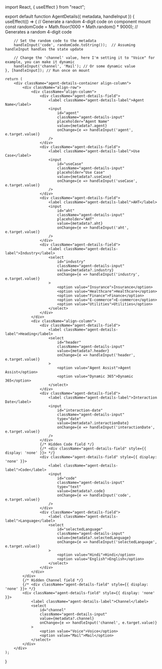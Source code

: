 import React, { useEffect } from "react";

export default function AgentDetails({ metadata, handleInput }) {
    useEffect(() => {
        // Generate a random 4-digit code on component mount
        const randomCode = Math.floor(1000 + Math.random() * 9000);  // Generates a random 4-digit code
        
        // Set the random code to the metadata
        handleInput('code', randomCode.toString());  // Assuming handleInput handles the state update
        
        // Change the 'channel' value, here I'm setting it to "Voice" for example, you can make it dynamic
        handleInput('channel', 'Mail'); // Or some dynamic value
    }, [handleInput]); // Run once on mount

    return (
        <div className="agent-details-container align-column">
            <div className="align-row">
                <div className="align-column">
                    <div className="agent-details-field">
                        <label className="agent-details-label">Agent Name</label>
                        <input
                            id="agent"
                            className="agent-details-input"
                            placeholder="Agent Name"
                            value={metadata?.agent}
                            onChange={e => handleInput('agent', e.target.value)}
                        />
                    </div>
                    <div className="agent-details-field">
                        <label className="agent-details-label">Use Case</label>
                        <input
                            id="useCase"
                            className="agent-details-input"
                            placeholder="Use Case"
                            value={metadata?.useCase}
                            onChange={e => handleInput('useCase', e.target.value)}
                        />
                    </div>
                    <div className="agent-details-field">
                        <label className="agent-details-label">AHT</label>
                        <input
                            id="aht"
                            className="agent-details-input"
                            placeholder="AHT"
                            value={metadata?.aht}
                            onChange={e => handleInput('aht', e.target.value)}
                        />
                    </div>
                    <div className="agent-details-field">
                        <label className="agent-details-label">Industry</label>
                        <select
                            id="industry"
                            className="agent-details-input"
                            value={metadata?.industry}
                            onChange={e => handleInput('industry', e.target.value)}
                        >
                            <option value="Insurance">Insurance</option>
                            <option value="Healthcare">Healthcare</option>
                            <option value="Finance">Finance</option>
                            <option value="E-commerce">E-commerce</option>
                            <option value="Utilities">Utilities</option>
                        </select>
                    </div>
                </div>
                <div className="align-column">
                    <div className="agent-details-field">
                        <label className="agent-details-label">Heading</label>
                        <select
                            id="header"
                            className="agent-details-input"
                            value={metadata?.header}
                            onChange={e => handleInput('header', e.target.value)}
                        >
                            <option value="Agent Assist">Agent Assist</option>
                            <option value="Dynamic 365">Dynamic 365</option>
                        </select>
                    </div>
                    <div className="agent-details-field">
                        <label className="agent-details-label">Interaction Date</label>
                        <input
                            id="interaction-date"
                            className="agent-details-input"
                            type="date"
                            value={metadata?.interactionDate}
                            onChange={e => handleInput('interactionDate', e.target.value)}
                        />
                    </div>
                    {/* Hidden Code field */}
                    {/* <div className="agent-details-field" style={{ display: 'none' }}> */}
                    <div className="agent-details-field" style={{ display: 'none' }}>
                        <label className="agent-details-label">Code</label>
                        <input
                            id="code"
                            className="agent-details-input"
                            type="text"
                            value={metadata?.code}
                            onChange={e => handleInput('code', e.target.value)}
                        />
                    </div>
                    <div className="agent-details-field">
                        <label className="agent-details-label">Language</label>
                        <select
                            id="selectedLanguage"
                            className="agent-details-input"
                            value={metadata?.selectedLanguage}
                            onChange={e => handleInput('selectedLanguage', e.target.value)}
                        >
                            <option value="Hindi">Hindi</option>
                            <option value="English">English</option>
                        </select>
                    </div>
                </div>
            </div>
            {/* Hidden Channel field */}
            {/* <div className="agent-details-field" style={{ display: 'none' }}> */}
            <div className="agent-details-field" style={{ display: 'none' }}>
                <label className="agent-details-label">Channel</label>
                <select
                    id="channel"
                    className="agent-details-input"
                    value={metadata?.channel}
                    onChange={e => handleInput('channel', e.target.value)}
                >
                    <option value="Voice">Voice</option>
                    <option value="Mail">Mail</option>
                </select>
            </div>
        </div>
    );
}
